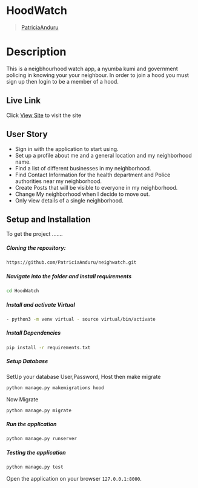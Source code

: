 # HoodWatch

>[PatriciaAnduru](https://github.com/PatriciaAnduru)

  
# Description  
This is a neigbhourhood watch app, a nyumba kumi and government policing in knowing your your neighbour. In order to join a hood you must sign up then login to be a member of a hood. 

##  Live Link  
 Click [View Site](https://hoodiewatch.herokuapp.com/)  to visit the site


## User Story  
  
* Sign in with the application to start using.
* Set up a profile about me and a general location and my neighborhood name.
* Find a list of different businesses in my neighborhood.
* Find Contact Information for the health department and Police authorities near my neighborhood.
* Create Posts that will be visible to everyone in my neighborhood.
* Change My neighborhood when I decide to move out.
* Only view details of a single neighborhood.

  
## Setup and Installation  
To get the project .......  
  
##### Cloning the repository:  
 ```bash 
https://github.com/PatriciaAnduru/neighwatch.git
```
##### Navigate into the folder and install requirements  
 ```bash 
cd HoodWatch 
```
##### Install and activate Virtual  
 ```bash 
- python3 -m venv virtual - source virtual/bin/activate  
```  
##### Install Dependencies  
 ```bash 
 pip install -r requirements.txt 
```  
 ##### Setup Database  
  SetUp your database User,Password, Host then make migrate  
 ```bash 
python manage.py makemigrations hood
 ``` 
 Now Migrate  
 ```bash 
 python manage.py migrate 
```
##### Run the application  
 ```bash 
 python manage.py runserver 
``` 
##### Testing the application  
 ```bash 
 python manage.py test 
```
Open the application on your browser `127.0.0.1:8000`.  
  
 
